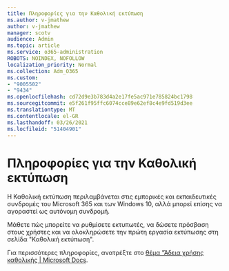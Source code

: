 ```yaml
---
title: Πληροφορίες για την Καθολική εκτύπωση
ms.author: v-jmathew
author: v-jmathew
manager: scotv
audience: Admin
ms.topic: article
ms.service: o365-administration
ROBOTS: NOINDEX, NOFOLLOW
localization_priority: Normal
ms.collection: Adm_O365
ms.custom:
- "9005502"
- "9434"
ms.openlocfilehash: cd72d9e3b783d4a2e17fe5ac971e785824bc1798
ms.sourcegitcommit: e5f261f95ffc6074cce89e62ef8c4e9fd519d3ee
ms.translationtype: MT
ms.contentlocale: el-GR
ms.lasthandoff: 03/26/2021
ms.locfileid: "51404901"
---
```

# <a name="about-universal-print"></a>Πληροφορίες για την Καθολική εκτύπωση

Η Καθολική εκτύπωση περιλαμβάνεται στις εμπορικές και εκπαιδευτικές συνδρομές του Microsoft 365 και των Windows 10, αλλά μπορεί επίσης να αγοραστεί ως αυτόνομη συνδρομή.

Μάθετε πώς μπορείτε να ρυθμίσετε εκτυπωτές, να δώσετε πρόσβαση στους χρήστες και να ολοκληρώσετε την πρώτη εργασία εκτύπωσης στη σελίδα "Καθολική εκτύπωση".

Για περισσότερες πληροφορίες, ανατρέξτε στο [θέμα "Άδεια χρήσης καθολικής | Microsoft Docs](https://docs.microsoft.com/universal-print/fundamentals/universal-print-license).

